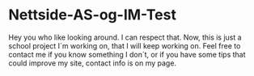 # Nettside-AS-og-IM-Test
Hey you who like looking around. I can respect that. Now, this is just a school project I´m working on, that I will keep working on. 
Feel free to contact me if you know something I don´t, or if you have some tips that could improve my site, contact info is on my page.
